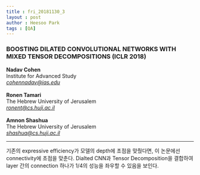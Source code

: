 ```yaml
---
title : fri_20181130_3
layout : post
author : Heesoo Park
tags : [QA]
---
```


<h3>BOOSTING DILATED CONVOLUTIONAL NETWORKS
WITH MIXED TENSOR DECOMPOSITIONS (ICLR 2018)</h3>


<p>

<b>Nadav Cohen</b><Br/>
Institute for Advanced Study<br/>
<em>cohennadav@ias.edu</em><br/><br/>
<b>Ronen Tamari</b><Br/>
The Hebrew University of Jerusalem<br/>
<em>ronent@cs.huji.ac.il</em><br/><Br/>
<b>Amnon Shashua</b><br/>
The Hebrew University of Jerusalem<br/>
<em>shashua@cs.huji.ac.il</em>




</p>

<hr />
<p>
기존의 expressive efficiency가 모델의 depth에 초점을 맞췄다면, 이 논문에선 connectivity에 초점을 맞춘다. Dialted CNN과 Tensor Decomposition을 결합하여 layer 간의 connection 하나가 1/4의 성능을 좌우할 수 있음을 보인다.
</p>
